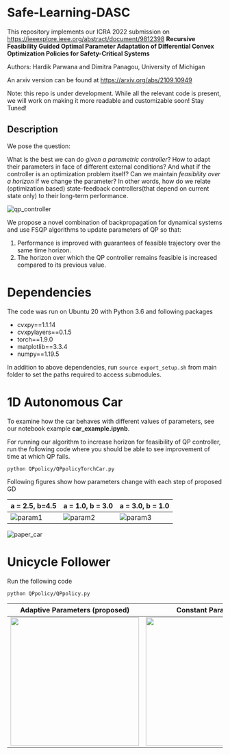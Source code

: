 # Safe-Learning-DASC

This repository implements our ICRA 2022 submission on 
https://ieeexplore.ieee.org/abstract/document/9812398
**Recursive Feasibility Guided Optimal Parameter Adaptation of Differential Convex Optimization Policies for Safety-Critical Systems**

Authors: Hardik Parwana and Dimitra Panagou, University of Michigan

An arxiv version can be found at
https://arxiv.org/abs/2109.10949

Note: this repo is under development. While all the relevant code is present, we will work on making it more readable and customizable soon! Stay Tuned!

## Description
We pose the question: 

What is the best we can do *given a parametric controller*? How to adapt their parameters in face of different external conditions? And what if the controller is an optimization problem itself? Can we maintain *feasibility over a horizon* if we change the parameter? In other words, how do we relate (optimization based) state-feedback controllers(that depend on current state only) to their long-term performance.

![qp_controller](https://user-images.githubusercontent.com/19849515/134256967-0d5b1f4b-aed0-45e7-9f2e-5376c2b713ca.png)


We propose a novel combination of backpropagation for dynamical systems and use FSQP algorithms to update parameters of QP so that:
1. Performance is improved with guarantees of feasible trajectory over the same time horizon.
2. The horizon over which the QP controller remains feasible is increased compared to its previous value.

# Dependencies
The code was run on Ubuntu 20 with Python 3.6 and following packages
- cvxpy==1.1.14
- cvxpylayers==0.1.5
- torch==1.9.0
- matplotlib==3.3.4
- numpy==1.19.5

In addition to above dependencies, run `source export_setup.sh` from main folder to set the paths required to access submodules.

# 1D Autonomous Car
To examine how the car behaves with different values of parameters, see our notebook example **car_example.ipynb**.

For running our algorithm to increase horizon for feasibility of QP controller, run the following code where you should be able to see improvement of time at which QP fails.
```
python QPpolicy/QPpolicyTorchCar.py 
```


Following figures show how parameters change with each step of proposed GD

| a = 2.5, b=4.5 | a = 1.0, b = 3.0 | a = 3.0, b = 1.0 |
| --------------| -------------------| -----------------|
| ![param1](https://user-images.githubusercontent.com/19849515/134238619-0b8f2729-0f02-479b-b744-f8030934fa20.gif) | ![param2](https://user-images.githubusercontent.com/19849515/134238621-7be16c78-0188-4bbe-94f7-988372a3eb84.gif) | ![param3](https://user-images.githubusercontent.com/19849515/134238629-f443d52b-5f0f-4861-ac36-2c0aa4046fa0.gif) |


![paper_car](https://user-images.githubusercontent.com/19849515/134240335-acbbbf98-9f4f-4da5-a198-accfb27d0a72.png)


# Unicycle Follower
Run the following code
```
python QPpolicy/QPpolicy.py
```


| Adaptive Parameters (proposed) | Constant Parameter | Reward Plot |
| -------- | -------- | ----------- |
| <img src="https://user-images.githubusercontent.com/19849515/134234311-9fc31797-b721-4457-9415-a7189ca9b247.gif" width="300" /> | <img src="https://user-images.githubusercontent.com/19849515/134234319-a9864ba6-277d-4ca4-a500-4597f596d805.gif" width="300"/> | <img src="https://user-images.githubusercontent.com/19849515/134234324-38a3c582-4c73-422b-8d56-bd31e0229648.gif" width="300"/> |

